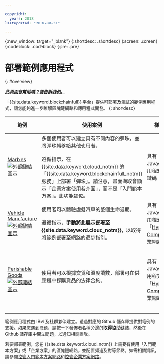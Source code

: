 ```yaml
---

copyright:
  years: 2018
lastupdated: "2018-08-31"

---
```


{:new_window: target="_blank"}
{:shortdesc: .shortdesc}
{:screen: .screen}
{:codeblock: .codeblock}
{:pre: .pre}

# 部署範例應用程式
{: #overview}


***[此頁面有幫助嗎？請告訴我們。](https://www.surveygizmo.com/s3/4501493/IBM-Blockchain-Documentation)***


「{{site.data.keyword.blockchainfull}} 平台」提供可部署及測試的範例應用程式，讓您能夠進一步瞭解區塊鏈網路和應用程式開發。
{: shortdesc}

|  範例        | 使用案例       | 樣本類型     | 建立者及支援         |
| --------------|---------------------|----|-------|
| [Marbles ![外部鏈結圖示](../images/external_link.svg "外部鏈結圖示")](https://github.com/IBM-Blockchain/marbles "Marbles")| 多個使用者可以建立具有不同內容的彈珠，並將彈珠轉移給其他使用者。<br> <br> 遵循指示，在 {{site.data.keyword.cloud_notm}} 的「{{site.data.keyword.blockchainfull_notm}} 服務」上部署「彈珠」。請注意，畫面擷取會顯示「企業方案使用者介面」，而不是「入門範本方案」。此功能類似。| 具有 Javascript 應用程式的 GO 鏈碼| IBM<br> [取得協助 ![外部鏈結圖示](../images/external_link.svg "外部鏈結圖示")](https://github.com/IBM-Blockchain/marbles/issues "取得協助") |
|[Vehicle Manufacture ![外部鏈結圖示](../images/external_link.svg "外部鏈結圖示")](https://github.com/IBM-Blockchain/vehicle-manufacture "Vehicle Manufacture") | 使用者可以體驗虛擬汽車的整個生命週期。<br> <br> 遵循指示，**手動將此展示部署至 {{site.data.keyword.cloud_notm}}**，以取得將範例部署至網路的逐步指引。|具有 Javascript 應用程式的「[Hyperledger Composer](../references/hyperledger_composer.html) 商業網路定義」 | IBM<br> [取得協助 ![外部鏈結圖示](../images/external_link.svg "外部鏈結圖示")](https://github.com/IBM-Blockchain/vehicle-manufacture/issues "取得協助") |
|[Perishable Goods ![外部鏈結圖示](../images/external_link.svg "外部鏈結圖示")](https://github.com/clauseHQ/demo-clause-ibm-perishable-goods "Perishable Goods")| 使用者可以根據交貨和溫度讀數，部署可在供應鏈中採購貨品的法律合約。<br>  <br> <!-- This sample leverages the [Toolchain tool service![External link icon](../images/external_link.svg "External link icon")](../images/external_link.svg "External link icon")](https://console.bluemix.net/docs/services/ContinuousDelivery/index.html) to deploy the sample on your network automatically.--> |具有 Javascript 應用程式的「[Hyperledger Composer](../references/hyperledger_composer.html) 商業網路定義」 | [Clause ![外部鏈結圖示](../images/external_link.svg "外部鏈結圖示")](http://clause.io/ "Clause")<br> [取得協助 ![外部鏈結圖示](../images/external_link.svg "外部鏈結圖示")](https://github.com/clauseHQ/demo-clause-ibm-perishable-goods/issues "取得協助") |

範例應用程式由 IBM 及社群夥伴建立。透過對應的 Github 儲存庫提供對範例的支援。如果您遇到問題，請按一下發佈者名稱旁邊的**取得協助**鏈結，然後在 Github 儲存庫中開立問題，以通知相關團隊。

若要部署範例，您在 {{site.data.keyword.cloud_notm}} 上需要有使用「入門範本方案」或「企業方案」的區塊鏈網路，並配置頻道及對等節點。如需相關資訊，請參閱[控管入門範本方案網路](../get_start_starter_plan.html)和[控管企業方案網路](../get_start.html)。


<!--

After you provision a Starter Plan network, you can deploy the sample applications in the Network Monitor, which automates the steps to enable sample applications to run on your network. You can also enable the samples step-by-step to learn the entire process of application deployment, which you need to follow when you deploy your own applications.

-->

<!--
## Deploying sample applications in Starter Plan

Starter Plan provides a simple approach to deploy sample applications by leveraging the Toolchain service on {{site.data.keyword.cloud_notm}} with just a few clicks. After you deploy and launch a sample application, it will run on your blockchain network automatically.

Starter Plan provides two sample applications for you to start with.

* **Marbles**

  The Marbles sample enables users to create virtual marbles with different properties and to transfer them with other users. For more information about Marbles, see [Marbles Demo ![External link icon](../images/external_link.svg "External link icon")](https://github.com/IBM-Blockchain/marbles).


* **Vehicle Manufacture**

  The Vehicle Manufacture sample enables users to go through the lifecycle of a virtual vehicle. For more information about this sample, see [Vehicle Manufacture ![External link icon](../images/external_link.svg "External link icon")](https://github.com/IBM-Blockchain/vehicle-manufacture).

Complete the following steps to deploy a sample application:

1. Enter the **Network Monitor** of your Starter Plan network. If you don't have one, see [Creating a network](../get_start_starter_plan.html#creating-a-network).

2. Open the "Try samples" screen in your Network Monitor. Choose the sample application that you want to deploy and click the **Deploy via Toolchain** button.

3. A Toolchain service configuration window opens. Ensure that all required tools are correctly integrated. Note that if you have more than one organizations, make sure that you enter the correct organization name. The organization name should be the email address that you use to sign up for the network.
    **Tip**: You must disable pop-up blockers so that the Toolchain service configuration page can open.


  If this is the first application that you deploy via Toolchain, you need to authorize Toolchain to access the GitHub repository.

  ![sampleappflow2](../images/sampleappflow2.png)

  After you click the "Authorize" button, you are taken to GitHub. If you don't have a GitHub account, you need to create one. Give Toolchain access to your repositories by entering your account information. If you don't want to give Toolchain this access, you can deploy the sample applications manually. For more information, see [Deploying sample applications manually](#deploy_sample_applications_manually).

5. Click the **Create** button at the bottom of the Toolchain page. This should take you back to the Network Monitor, where the deployment of Marbles should be in process. This process should take five to 10 minutes.

After the deployment completes, you can start to use the Marbles sample on your Starter Plan network.

Because this process creates a forked GitHub repository that you have access to and control over, you can make changes to Marbles in the forked repository and commit them. These commits will trigger an automatic build of your Marbles application and allow you to demo it in {{site.data.keyword.cloud_notm}}.
-->

<!--
## Deploying sample applications manually
{: #deploy_sample_applications_manually}

If you want to deploy sample applications without using the Network Monitor, ensure that you install all software prerequisites on your local file system. For more information, see [Setting up application development environment](../v10_application.html#setting-up-application-development-environment).

You also need a blockchain network on {{site.data.keyword.cloud_notm}} with either Starter Plan or Enterprise Plan, and configure a channel and its peers. For more information, see [Govern Starter Plan network](../get_start_starter_plan.html) and [Govern Enterprise Plan network](../get_start.html). After you provision a network and can deploy applications on it, retrieve the API endpoints of your network resources that your application will access. For more information, see [Adding network API endpoints to your application](../v10_application.html#adding-network-api-endpoints-to-your-application).

You can deploy one of the following sample applications to your network:

- **Marbles**

  In the Marbles application, multiple users can create marbles with different properties and transfer them to others. The Marbles application is written in JavaScript and the chaincode is written in Go.

  You can find the sample code and instructions in [Marbles in GitHub ![External link icon](../images/external_link.svg "External link icon")](https://github.com/IBM-Blockchain/marbles).

  Use the Bluemix instructions rather than the instructions for hosting Marbles locally and input the relevant information from your network. Note that the screen captures in the Marbles GitHub show the Enterprise Plan UI (since the Enterprise Plan supports only the manual path for deploying Marbles), which is a little different from the Starter Plan UI. Nevertheless both UIs have the same basic parts, and you can find the names of your peers, channels, and other service credential information in the appropriate screens.

- **Fabcar**

  In Fabcar, you can perform **queries** and **ledger updates** on car records in the ledger. Fabcar is written in JavaScript and the chaincode is written in Go.

  You can find sample code in [Fabric car in GitHub ![External link icon](../images/external_link.svg "External link icon")](https://github.com/hyperledger/fabric-samples/tree/release/fabcar), and instruction in [Writing Your First Application ![External link icon](../images/external_link.svg "External link icon")](http://hyperledger-fabric.readthedocs.io/en/latest/write_first_app.html).

- **Other applications**

  For more information about how to host your own applications inside {{site.data.keyword.cloud_notm}}, see [Hosting applications](../v10_application.html#hosting-applications).

-->

<!--
## Deleting a sample application

To delete a sample application that was acquired through the Toolchain process, navigate to where the sample lives in the UI. Because sample applications are instantiated on a channel, you can find the sample in channels. Click **Channels** on the left navigation to open the "Channels" screen. Click the relevant channel on which the sample is instantiated, and then click **Chaincode**. This displays chaincode that are instantiated on this channel.

If you click the chaincode of your application, you can see a **Delete** tab. However, clicking **Delete** alone does not delete the sample application, but delete only the chaincode container.  You also need to navigate to the {{site.data.keyword.cloud_notm}} dashboard and the Toolchain dashboard to delete the sample there.

-->
